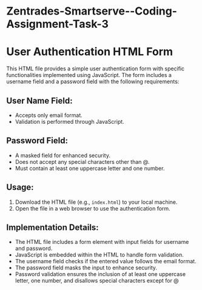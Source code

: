 # Zentrades-Smartserve--Coding-Assignment-Task-3

# User Authentication HTML Form

This HTML file provides a simple user authentication form with specific functionalities implemented using JavaScript. The form includes a username field and a password field with the following requirements:

## User Name Field:
- Accepts only email format.
- Validation is performed through JavaScript.

## Password Field:
- A masked field for enhanced security.
- Does not accept any special characters other than @.
- Must contain at least one uppercase letter and one number.

## Usage:

1. Download the HTML file (e.g., `index.html`) to your local machine.
2. Open the file in a web browser to use the authentication form.

## Implementation Details:

- The HTML file includes a form element with input fields for username and password.
- JavaScript is embedded within the HTML to handle form validation.
- The username field checks if the entered value follows the email format.
- The password field masks the input to enhance security.
- Password validation ensures the inclusion of at least one uppercase letter, one number, and disallows special characters except for @
